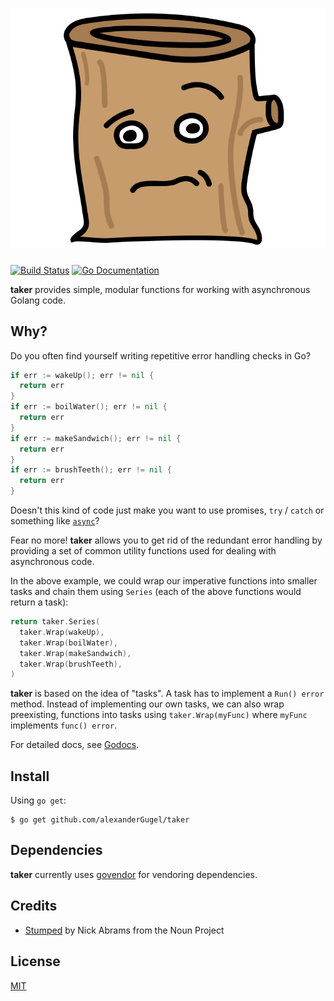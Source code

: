 # ![taker](media/stumped.png)

[![Build Status](http://img.shields.io/travis/alexanderGugel/taker.svg?style=flat-square)][travis]
[![Go Documentation](http://img.shields.io/badge/go-documentation-blue.svg?style=flat-square)][godocs]

[travis]: https://travis-ci.org/alexanderGugel/taker
[godocs]: https://godoc.org/github.com/alexanderGugel/taker

**taker** provides simple, modular functions for working with asynchronous Golang code.

## Why?

Do you often find yourself writing repetitive error handling checks in Go?

```go
if err := wakeUp(); err != nil {
  return err
}
if err := boilWater(); err != nil {
  return err
}
if err := makeSandwich(); err != nil {
  return err
}
if err := brushTeeth(); err != nil {
  return err
}
```

Doesn't this kind of code just make you want to use promises, `try` / `catch`
or something like [`async`](http://caolan.github.io/async/)?

Fear no more! **taker** allows you to get rid of the redundant error handling
by providing a set of common utility functions used for dealing with asynchronous code.

In the above example, we could wrap our imperative functions into smaller tasks
and chain them using `Series` (each of the above functions would return a
task):

```go
return taker.Series(
  taker.Wrap(wakeUp),
  taker.Wrap(boilWater),
  taker.Wrap(makeSandwich),
  taker.Wrap(brushTeeth),
)
```

**taker** is based on the idea of "tasks". A task has to implement a `Run() error` method. Instead of implementing our own tasks, we can also wrap preexisting, functions into tasks using `taker.Wrap(myFunc)` where `myFunc` implements `func() error`.

For detailed docs, see [Godocs](https://godoc.org/github.com/alexanderGugel/taker).

## Install

Using `go get`:

```
$ go get github.com/alexanderGugel/taker
```

## Dependencies

**taker** currently uses [govendor](https://github.com/kardianos/govendor) for vendoring dependencies.

## Credits

* [Stumped](https://thenounproject.com/Mattebrooks/collection/objecticons/?i=63913) by Nick Abrams from the Noun Project

## License

[MIT](LICENSE)
